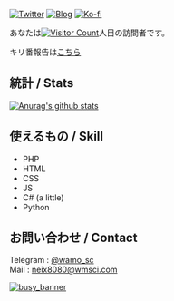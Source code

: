 [![Twitter](https://img.shields.io/twitter/follow/scgame_m?color=%231DA1F2&style=for-the-badge)](https://twitter.com/scgame_m)
[![Blog](https://img.shields.io/badge/Blog-Acto-fd9827?style=for-the-badge)](https://blog.wmsci.com)
[![Ko-fi](https://camo.githubusercontent.com/c8a9d4f1653d599167ef09852550c6810a7306bc/68747470733a2f2f7777772e6b6f2d66692e636f6d2f696d672f676974687562627574746f6e5f736d2e737667)](https://ko-fi.com/G2G521C62)

あなたは[![Visitor Count](https://profile-counter.glitch.me/opera7133/count.svg)](#)人目の訪問者です。

キリ番報告は[こちら](https://github.com/opera7133/opera7133/issues/1)

## 統計 / Stats

[![Anurag's github stats](https://github-readme-stats.vercel.app/api?username=opera7133&show_icons=true&theme=radical)](https://github.com/anuraghazra/github-readme-stats)

## 使えるもの / Skill

- PHP
- HTML
- CSS
- JS
- C# (a little)
- Python

## お問い合わせ / Contact

Telegram : [@wamo_sc](https://t.me/wamo_sc)  
Mail : [neix8080@wmsci.com](mailto:neix8080@wmsci.com)

[![busy_banner](https://user-images.githubusercontent.com/39876629/87847438-4eb0e980-c913-11ea-9916-180535186a13.png)](#)

